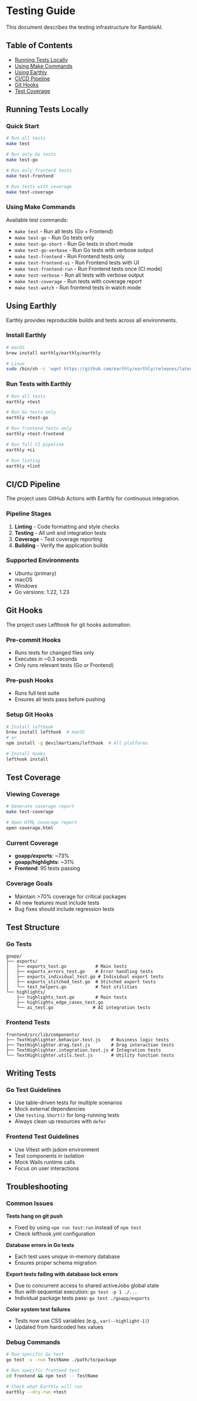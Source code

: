 # Testing Guide

This document describes the testing infrastructure for RambleAI.

## Table of Contents
- [Running Tests Locally](#running-tests-locally)
- [Using Make Commands](#using-make-commands)
- [Using Earthly](#using-earthly)
- [CI/CD Pipeline](#cicd-pipeline)
- [Git Hooks](#git-hooks)
- [Test Coverage](#test-coverage)

## Running Tests Locally

### Quick Start
```bash
# Run all tests
make test

# Run only Go tests
make test-go

# Run only frontend tests  
make test-frontend

# Run tests with coverage
make test-coverage
```

### Using Make Commands

Available test commands:
- `make test` - Run all tests (Go + Frontend)
- `make test-go` - Run Go tests only
- `make test-go-short` - Run Go tests in short mode
- `make test-go-verbose` - Run Go tests with verbose output
- `make test-frontend` - Run Frontend tests only
- `make test-frontend-ui` - Run Frontend tests with UI
- `make test-frontend-run` - Run Frontend tests once (CI mode)
- `make test-verbose` - Run all tests with verbose output
- `make test-coverage` - Run tests with coverage report
- `make test-watch` - Run frontend tests in watch mode

## Using Earthly

Earthly provides reproducible builds and tests across all environments.

### Install Earthly
```bash
# macOS
brew install earthly/earthly/earthly

# Linux
sudo /bin/sh -c 'wget https://github.com/earthly/earthly/releases/latest/download/earthly-linux-amd64 -O /usr/local/bin/earthly && chmod +x /usr/local/bin/earthly'
```

### Run Tests with Earthly
```bash
# Run all tests
earthly +test

# Run Go tests only
earthly +test-go

# Run frontend tests only
earthly +test-frontend

# Run full CI pipeline
earthly +ci

# Run linting
earthly +lint
```

## CI/CD Pipeline

The project uses GitHub Actions with Earthly for continuous integration.

### Pipeline Stages
1. **Linting** - Code formatting and style checks
2. **Testing** - All unit and integration tests
3. **Coverage** - Test coverage reporting
4. **Building** - Verify the application builds

### Supported Environments
- Ubuntu (primary)
- macOS
- Windows
- Go versions: 1.22, 1.23

## Git Hooks

The project uses Lefthook for git hooks automation.

### Pre-commit Hooks
- Runs tests for changed files only
- Executes in ~0.3 seconds
- Only runs relevant tests (Go or Frontend)

### Pre-push Hooks  
- Runs full test suite
- Ensures all tests pass before pushing

### Setup Git Hooks
```bash
# Install lefthook
brew install lefthook  # macOS
# or
npm install -g @evilmartians/lefthook  # All platforms

# Install hooks
lefthook install
```

## Test Coverage

### Viewing Coverage
```bash
# Generate coverage report
make test-coverage

# Open HTML coverage report
open coverage.html
```

### Current Coverage
- **goapp/exports**: ~73%
- **goapp/highlights**: ~31%
- **Frontend**: 95 tests passing

### Coverage Goals
- Maintain >70% coverage for critical packages
- All new features must include tests
- Bug fixes should include regression tests

## Test Structure

### Go Tests
```
goapp/
├── exports/
│   ├── exports_test.go           # Main tests
│   ├── exports_errors_test.go    # Error handling tests
│   ├── exports_individual_test.go # Individual export tests
│   ├── exports_stitched_test.go  # Stitched export tests
│   └── test_helpers.go           # Test utilities
└── highlights/
    ├── highlights_test.go        # Main tests
    ├── highlights_edge_cases_test.go
    └── ai_test.go               # AI integration tests
```

### Frontend Tests
```
frontend/src/lib/components/
├── TextHighlighter.behavior.test.js    # Business logic tests
├── TextHighlighter.drag.test.js        # Drag interaction tests
├── TextHighlighter.integration.test.js # Integration tests
└── TextHighlighter.utils.test.js       # Utility function tests
```

## Writing Tests

### Go Test Guidelines
- Use table-driven tests for multiple scenarios
- Mock external dependencies
- Use `testing.Short()` for long-running tests
- Always clean up resources with `defer`

### Frontend Test Guidelines
- Use Vitest with jsdom environment
- Test components in isolation
- Mock Wails runtime calls
- Focus on user interactions

## Troubleshooting

### Common Issues

**Tests hang on git push**
- Fixed by using `npm run test:run` instead of `npm test`
- Check lefthook.yml configuration

**Database errors in Go tests**
- Each test uses unique in-memory database
- Ensures proper schema migration

**Export tests failing with database lock errors**
- Due to concurrent access to shared activeJobs global state
- Run with sequential execution: `go test -p 1 ./...`
- Individual package tests pass: `go test ./goapp/exports`

**Color system test failures**
- Tests now use CSS variables (e.g., `var(--highlight-1)`)
- Updated from hardcoded hex values

### Debug Commands
```bash
# Run specific Go test
go test -v -run TestName ./path/to/package

# Run specific frontend test
cd frontend && npm test -- TestName

# Check what Earthly will run
earthly --dry-run +test
```